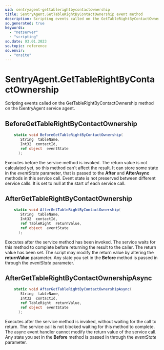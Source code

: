 ```yaml
---
uid: sentryagent-gettablerightbycontactownership
title: SentryAgent.GetTableRightByContactOwnership event method
description: Scripting events called on the GetTableRightByContactOwnership method on the SentryAgent service agent.
so.generated: true
keywords:
  - "netserver"
  - "scripting"
so.date: 03.01.2023
so.topic: reference
so.envir:
  - "onsite"
---
```

# SentryAgent.GetTableRightByContactOwnership

Scripting events called on the <see cref='M:SuperOffice.CRM.Services.ISentryAgent.GetTableRightByContactOwnership'>GetTableRightByContactOwnership</see> method on the <see cref='ISentryAgent'>ISentryAgent</see>  service agent.

## BeforeGetTableRightByContactOwnership
```cs
    static void BeforeGetTableRightByContactOwnership(
       String  tableName,
       Int32  contactId,
       ref object  eventState
      );
```
Executes before the service method is invoked.
The return value is not calculated yet, so this method can't affect the result.
It can store some state in the *eventState* parameter, that is passed to the **After** and **AfterAsync** methods in this service call.
Event state is not preserved between different service calls. It is set to null at the start of each service call.
## AfterGetTableRightByContactOwnership
```cs
    static void AfterGetTableRightByContactOwnership(
       String  tableName,
       Int32  contactId,
       ref TableRight  returnValue,
       ref object  eventState
      );
```
Executes after the service method has been invoked. The service waits for this method to complete before returning the result to the caller.
The return value has been set. The script may modify the return value by altering the **returnValue** parameter.
Any state you set in the **Before** method is passed in through the *eventState* parameter.
## AfterGetTableRightByContactOwnershipAsync
```cs
    static void AfterGetTableRightByContactOwnershipAsync(
       String  tableName,
       Int32  contactId,
       ref TableRight  returnValue,
       ref object  eventState
      );
```
Executes after the service method is invoked, without waiting for the call to return.
The service call is not blocked waiting for this method to complete.
The async event handler cannot modify the return value of the service call.
Any state you set in the **Before** method is passed in through the *eventState* parameter.

